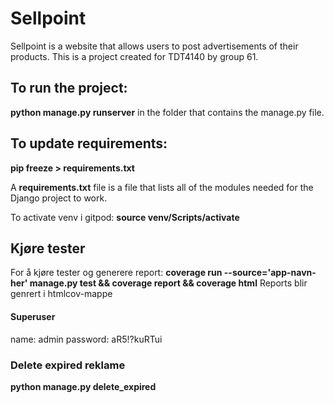 # Sellpoint

Sellpoint is a website that allows users to post advertisements of their products. This is a project created for TDT4140 by group 61.

## To run the project:
**python manage.py runserver** in the folder that contains the manage.py file.

## To update requirements:
**pip freeze > requirements.txt**

A **requirements.txt** file is a file that lists all of the modules needed for the Django project to work.

To activate venv i gitpod: **source venv/Scripts/activate**

## Kjøre tester
For å kjøre tester og generere report:
**coverage run --source='app-navn-her' manage.py test && coverage report && coverage html**
Reports blir genrert i htmlcov-mappe

#### Superuser
name: admin
password: aR5!?kuRTui

### Delete expired reklame
**python manage.py delete_expired**

